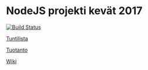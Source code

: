 # NodeJS projekti kevät 2017

[![Build Status](https://travis-ci.org/ilarinie/node-choredb-2.svg?branch=master)](https://travis-ci.org/ilarinie/node-choredb-2)

[Tuntilista](https://docs.google.com/spreadsheets/d/1Uz4Q3XcBaGxllp2CG-nXV3897tBCf9xNlV2cQdN4o6I/edit?usp=sharing)

[Tuotanto](https://choredb-api.herokuapp.com)

[Wiki](https://github.com/ilarinie/node-choredb-2/wiki/ChoreDB2---API)
